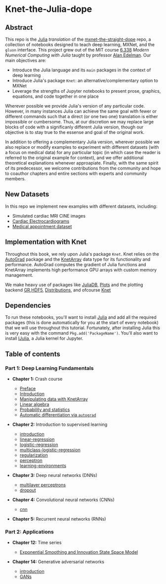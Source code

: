 # Knet-the-Julia-dope

## Abstract 

This repo is the [Julia](https://github.com/JuliaLang/julia) *translation* of the [mxnet-the-straight-dope](https://github.com/zackchase/mxnet-the-straight-dope) repo, a collection of notebooks designed to teach deep learning, MXNet, and the `gluon` interface. This project grew out of the MIT course [6.338](http://courses.csail.mit.edu/18.337/2017/) *Modern Numerical Computing with Julia* taught by professor [Alan Edelman](https://github.com/alanedelman). Our main objectives are:

* Introduce the Julia language and its `main` packages in the context of deep learning
* Introduce Julia's package `Knet`: an alternative/complementary option to MXNet
* Leverage the strengths of Jupyter notebooks to present prose, graphics, equations, and code together in one place

Wherever possible we provide Julia's version of any particular code. However, in many instances Julia can achieve the same goal with fewer or different commands such that a direct (or one two one) translation is either impossible or cumbersome. Thus, at our discretion we may replace large blocks of code with a significanly different Julia version, though our objective is to stay true to the essense and goal of the original work. 

In addition to offering a complementary Julia version, wherever possible we also replace or modify examples to experiment with different datasets (with a focus on medical data) for any particular topic (in which case the reader is referred to the original example for context), and we offer additional theoretical explanations whenever approapiate. Finally, with the same spirit of its predecessor, we welcome contributions from the community and hope to coauthor chapters and entire sections with experts and community members. 

## New Datasets

In this repo we implement new examples with different datasets, including:

* Simulated cardiac MRI CINE images
* [Cardiac Electrocardiograms](https://www.physionet.org/physiobank/annotations.shtml)
* [Medical appointment dataset](https://www.kaggle.com/joniarroba/noshowappointments/discussion/28825)

## Implementation with Knet

Throughout this book, we rely upon Julia's package `Knet`. Knet relies on the [AutoGrad](https://github.com/denizyuret/AutoGrad.jl) package and the [KnetArray](http://denizyuret.github.io/Knet.jl/latest/reference.html#KnetArray-1) data type for its functionality and performance. AutoGrad computes the gradient of Julia functions and KnetArray implements high performance GPU arrays with custom memory management.

We make heavy use of packages like [JuliaDB](https://github.com/JuliaComputing/JuliaDB.jl), [Plots](https://github.com/JuliaPlots/Plots.jl) and the plotting backend [GR](https://github.com/jheinen/GR.jl),[HDF5](https://github.com/JuliaIO/HDF5.jl), [Distributions](https://github.com/JuliaStats/Distributions.jl), and ofcourse [Knet](https://github.com/denizyuret/Knet.jl)

## Dependencies 

To run these notebooks, you'll want to install [Julia](https://github.com/JuliaLang/julia) and add all the required packages (this is done automatically for you at the start of every notebook) that we will use throughout this tutorial. Fortunately, after installing Julia this is very easy with the command `Pkg.add('PackageName')`. You'll also want to install [IJulia](https://github.com/JuliaLang/IJulia.jl), a Julia kernel for Jupyter. 

## Table of contents

### Part 1: Deep Learning Fundamentals
* **Chapter 1:** Crash course
    * [Preface](https://github.com/moralesq/Knet-the-Julia-dope/blob/master/chapter01_crashcourse/preface.ipynb)
    * [Introduction](https://github.com/moralesq/Knet-the-Julia-dope/blob/master/chapter01_crashcourse/introduction.ipynb)
    * [Manipulating data with KnetArray](https://github.com/moralesq/Knet-the-Julia-dope/blob/master/chapter01_crashcourse/KnetArray.ipynb)
    * [Linear algebra](https://github.com/moralesq/Knet-the-Julia-dope/blob/master/chapter01_crashcourse/linear-algebra.ipynb)
    * [Probability and statistics](https://github.com/moralesq/Knet-the-Julia-dope/blob/master/chapter01_crashcourse/probability.ipynb)
    * [Automatic differentiation via ``autograd``](https://github.com/moralesq/Knet-the-Julia-dope/blob/master/chapter01_crashcourse/autograd.ipynb)
    
 * **Chapter 2:** Introduction to supervised learning
     * [introduction](https://github.com/moralesq/Knet-the-Julia-dope/blob/master/chapter02_supervised-learning/section1-introduction.ipynb)
     * [linear-regression](https://github.com/moralesq/Knet-the-Julia-dope/blob/master/chapter02_supervised-learning/section2-linear-regression.ipynb)
     * [logistic-regression](https://github.com/moralesq/Knet-the-Julia-dope/blob/master/chapter02_supervised-learning/section3-logistic-regression.ipynb)
     * [multiclass-logistic-regression](https://github.com/moralesq/Knet-the-Julia-dope/blob/master/chapter02_supervised-learning/section4-multiclass-logistic-regression.ipynb)
     * [regularization](https://github.com/moralesq/Knet-the-Julia-dope/blob/master/chapter02_supervised-learning/section5-regularization.ipynb)
     * [perceptron](https://github.com/moralesq/Knet-the-Julia-dope/blob/master/chapter02_supervised-learning/section6-perceptron.ipynb)
     * [learning-environments](https://github.com/moralesq/Knet-the-Julia-dope/blob/master/chapter02_supervised-learning/section7-learning-environments.ipynb)    
     
  * **Chapter 3:** Deep neural networks (DNNs)
      * [multilayer perceptrons](https://github.com/moralesq/Knet-the-Julia-dope/blob/master/chapter03_deep-neural-networks/section2-multilayer%20perceptrons.ipynb)
      * [dropout](https://github.com/moralesq/Knet-the-Julia-dope/blob/master/chapter03_deep-neural-networks/section3-dropout.ipynb)
  
  * **Chapter 4:** Convolutional neural networks (CNNs)
      * [cnn](https://github.com/moralesq/Knet-the-Julia-dope/blob/master/chapter04_convolutional-neural-networks/section2-cnn.ipynb)
  
  * **Chapter 5:** Recurrent neural networks (RNNs)

### Part 2: Applications

  * **Chapter 12:** Time series
      * [Exponential Smoothing and Innovation State Space Model](https://github.com/moralesq/Knet-the-Julia-dope/blob/master/chapter12_time-series/section2-issm.ipynb)
  
  * **Chapter 14:** Generative adversarial networks
      * [introduction](https://github.com/moralesq/Knet-the-Julia-dope/blob/master/chapter14_generative-adversarial-networks/section1-introduction.ipynb)
      * [GANs](https://github.com/moralesq/Knet-the-Julia-dope/blob/master/chapter14_generative-adversarial-networks/section2-generative-adversarial-networks.ipynb)
  